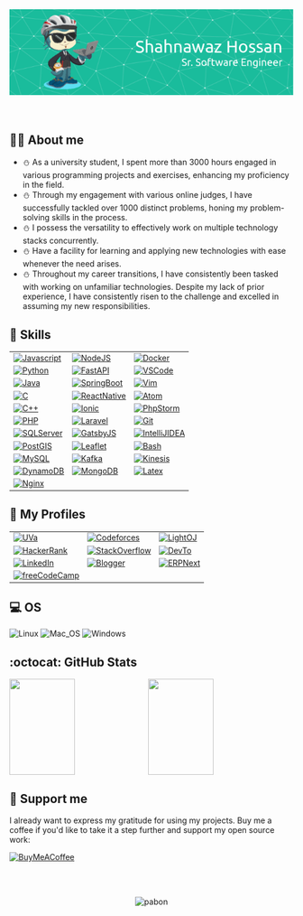 <div align="center"> <img src="./images/header-image.png"> </div>
<br>
<br>
<!-- <img align="right" width="400" height="250" alt="boy with computer" src="./images/coffee.png" /> -->

## :man_office_worker: About me

- :snowman: As a university student, I spent more than 3000 hours engaged in various programming projects and exercises, enhancing my proficiency in the field.
- :snowman: Through my engagement with various online judges, I have successfully tackled over 1000 distinct problems, honing my problem-solving skills in the process.
- :snowman: I possess the versatility to effectively work on multiple technology stacks concurrently.
- :snowman: Have a facility for learning and applying new technologies with ease whenever the need arises.
- :snowman: Throughout my career transitions, I have consistently been tasked with working on unfamiliar technologies. Despite my lack of prior experience, I have consistently risen to the challenge and excelled in assuming my new responsibilities.
  <br>

## :fork_and_knife: Skills

|  |  |  |
| --- | --- | --- |
| [![Javascript](https://img.shields.io/badge/Language-Javascript-informational?style=for-the-badge&logo=Javascript&labelColor=17202A&color=1abc9c)](https://developer.mozilla.org/en-US/docs/Web/JavaScript) | [![NodeJS](https://img.shields.io/badge/Framework-NodeJS-informational?style=for-the-badge&logo=nodedotjs&labelColor=17202A&color=1abc9c)](https://nodejs.org/en) | [![Docker](https://img.shields.io/badge/Tools-Docker-informational?style=for-the-badge&logo=Docker&labelColor=17202A&color=1abc9c)](https://www.docker.com/) |
| [![Python](https://img.shields.io/badge/Language-Python-informational?style=for-the-badge&logo=python&labelColor=17202A&color=1abc9c)](https://www.python.org/) | [![FastAPI](https://img.shields.io/badge/Framework-FastAPI-informational?style=for-the-badge&logo=fastapi&labelColor=17202A&color=1abc9c)](https://fastapi.tiangolo.com/) | [![VSCode](https://img.shields.io/badge/Editor-Visual_Studio_Code-informational?style=for-the-badge&logo=visual-studio-code&logoColor=007ACC&labelColor=17202A&color=1abc9c)](https://code.visualstudio.com/) |
| [![Java](https://img.shields.io/badge/Language-Java-informational?style=for-the-badge&logo=openjdk&labelColor=17202A&color=1abc9c)](https://www.java.com/en/) | [![SpringBoot](https://img.shields.io/badge/Framework-Spring-informational?style=for-the-badge&logo=spring&labelColor=17202A&color=1abc9c)](https://spring.io/projects/spring-boot) | [![Vim](https://img.shields.io/badge/Editor-Vim-informational?style=for-the-badge&logo=vim&labelColor=17202A&color=1abc9c)](https://www.vim.org/) |
| [![C](https://img.shields.io/badge/Language-C-informational?style=for-the-badge&logo=c&labelColor=17202A&color=1abc9c)](https://www.cprogramming.com/) | [![ReactNative](https://img.shields.io/badge/Framework-React_Native-informational?style=for-the-badge&logo=React&labelColor=17202A&color=1abc9c)](https://reactnative.dev/) | [![Atom](https://img.shields.io/badge/Editor-Atom-informational?style=for-the-badge&logo=Atom&labelColor=17202A&color=1abc9c)](https://atom.io/) |
| [![C++](https://img.shields.io/badge/Language-C++-informational?style=for-the-badge&logo=c%2B%2B&labelColor=17202A&color=1abc9c)](https://isocpp.org/) | [![Ionic](https://img.shields.io/badge/Framework-Ionic-informational?style=for-the-badge&logo=Ionic&labelColor=17202A&color=1abc9c)](https://ionicframework.com/) | [![PhpStorm](https://img.shields.io/badge/IDE-PhpStorm-informational?style=for-the-badge&logo=phpstorm&labelColor=17202A&color=1abc9c)](https://www.jetbrains.com/phpstorm/) |
| [![PHP](https://img.shields.io/badge/Language-PHP-informational?style=for-the-badge&logo=php&labelColor=17202A&color=1abc9c)](https://www.php.net/) | [![Laravel](https://img.shields.io/badge/Framework-Laravel-informational?style=for-the-badge&logo=laravel&labelColor=17202A&color=1abc9c)](https://laravel.com/) | [![Git](https://img.shields.io/badge/Tools-Git-informational?style=for-the-badge&logo=git&labelColor=17202A&color=1abc9c)](https://git-scm.com/) |
| [![SQLServer](https://img.shields.io/badge/DB-SQL_Server-informational?style=for-the-badge&logo=microsoftsqlserver&labelColor=17202A&color=1abc9c)](https://www.microsoft.com/en-us/sql-server/sql-server-downloads) | [![GatsbyJS](https://img.shields.io/badge/Framework-Gatsby-informational?style=for-the-badge&logo=Gatsby&logoColor=663399&labelColor=17202A&color=1abc9c)](https://www.gatsbyjs.org/) | [![IntelliJIDEA](https://img.shields.io/badge/IDE-IntelliJ_IDEA-informational?style=for-the-badge&logo=intellijidea&labelColor=17202A&color=1abc9c)](https://www.jetbrains.com/idea/) |
| [![PostGIS](https://img.shields.io/badge/DB-PostGIS-informational?style=for-the-badge&logo=postgresql&labelColor=17202A&color=1abc9c)](https://postgis.net/) | [![Leaflet](https://img.shields.io/badge/Framework-Leaflet-informational?style=for-the-badge&logo=leaflet&labelColor=17202A&color=1abc9c)](https://leafletjs.com/) | [![Bash](https://img.shields.io/badge/Shell-Bash-informational?style=for-the-badge&logo=GNU-Bash&labelColor=17202A&color=1abc9c)](https://devhints.io/bash) |
| [![MySQL](https://img.shields.io/badge/DB-MySQL-informational?style=for-the-badge&logo=mysql&labelColor=17202A&color=1abc9c)](https://www.mysql.com/) | [![Kafka](https://img.shields.io/badge/Streams-Kafka-informational?style=for-the-badge&logo=apachekafka&labelColor=17202A&color=1abc9c)](https://kafka.apache.org/) | [![Kinesis](https://img.shields.io/badge/Streams-Kinesis-informational?style=for-the-badge&logo=amazonsqs&labelColor=17202A&color=1abc9c)](https://aws.amazon.com/kinesis/) |
| [![DynamoDB](https://img.shields.io/badge/DB-DynamoDB-informational?style=for-the-badge&logo=Amazon-DynamoDB&labelColor=17202A&color=1abc9c)](https://aws.amazon.com/dynamodb/) | [![MongoDB](https://img.shields.io/badge/DB-MongoDB-informational?style=for-the-badge&logo=mongodb&logoColor=4DB33D&labelColor=17202A&color=1abc9c)](https://www.mongodb.com/) | [![Latex](https://img.shields.io/badge/Latex-★★☆-lightgrey?labelColor=008080&logo=LaTeX&style=for-the-badge&logoColor=white)](https://www.latex-project.org/) |
| [![Nginx](https://img.shields.io/badge/Server-NGINX-informational?style=for-the-badge&logo=nginx&labelColor=17202A&color=1abc9c)](https://www.nginx.com/) |

## :ghost: My Profiles

|  |  |  |
| --- | --- | --- |
| [![UVa](https://img.shields.io/badge/Online_Judge-UVa-F34B7D?style=for-the-badge&logo=none)](https://uhunt.onlinejudge.org/id/370372) | [![Codeforces](https://img.shields.io/badge/Online_Judge-Codeforces-006FBF?style=for-the-badge&logo=codeforces)](https://codeforces.com/profile/Back_To_School) | [![LightOJ](https://img.shields.io/badge/Online_Judge-LightOJ-3298DC?style=for-the-badge&logo=none)](https://lightoj.com/user/shahnawaz-pabon) |
| [![HackerRank](https://img.shields.io/badge/Online_Judge-HackerRank-1BA94C?style=for-the-badge&logo=hackerrank)](https://www.hackerrank.com/shahnawaz_pabon) | [![StackOverflow](https://img.shields.io/badge/Profile-Stack_Overflow-F2740D?style=for-the-badge&logo=stackoverflow)](https://stackoverflow.com/users/6174271/shahnawaz-hossan) | [![DevTo](https://img.shields.io/badge/Profile-Dev.to-1C1D26?style=for-the-badge&logo=dev.to)](https://dev.to/shahnawaz-pabon) |
| [![LinkedIn](https://img.shields.io/badge/Profile-LinkedIn-0E76E8?style=for-the-badge&logo=linkedin)](https://www.linkedin.com/in/backtoschool/) | [![Blogger](https://img.shields.io/badge/Profile-Blogger-FC4F08?style=for-the-badge&logo=blogger)](https://shahnawaz-pabon.blogspot.com/) | [![ERPNext](https://img.shields.io/badge/Profile-ERPNext-7079F7?style=for-the-badge&logo=none)](https://discuss.erpnext.com/u/pabon_cse_12/summary) |
| [![freeCodeCamp](https://img.shields.io/badge/Profile-freeCodeCamp-0A0A23?style=for-the-badge&logo=freecodecamp)](https://www.freecodecamp.org/shahnawaz-pabon) |

## :computer: OS

![Linux](https://img.shields.io/badge/-Linux-FCC624?logo=Linux&style=for-the-badge&logoColor=black)
![Mac_OS](https://img.shields.io/badge/-Mac_OS-999999?logo=Apple&style=for-the-badge&logoColor=white)
![Windows](https://img.shields.io/badge/-Windows-00A4EF?logo=Windows&style=for-the-badge&logoColor=white)

## :octocat: GitHub Stats

<div style="display: flex; flex-direction: row;">

  <img width="48%" height="170" src="https://github-readme-stats-sigma-five.vercel.app/api?username=shahnawaz-pabon&show_icons=true&include_all_commits=true&count_private=true&title_color=ffffff&text_color=ffffff&icon_color=3498DB&bg_color=2c3e50" />
  <span>&nbsp;</span>
  <img width="48%" height="170" src="https://streak-stats.demolab.com?user=shahnawaz-pabon&height=170&border_radius=5&date_format=j%20M%5B%20Y%5D" />

</div>

<!--
Previous Github Stats

<a href="https://github.com/shahnawaz-pabon">
  <img align="center" src="https://github-readme-stats.vercel.app/api?username=shahnawaz-pabon&show_icons=true&include_all_commits=true&line_height=27&count_private=true&title_color=76D7C4&text_color=c9cacc&icon_color=3498DB&bg_color=2c3e50" alt="Pabon's GitHub Stats" />
</a>

<a href="https://github.com/shahnawaz-pabon">
  <img align="center" src="https://github-readme-stats.vercel.app/api/top-langs/?username=shahnawaz-pabon&hide=java,objective-c&title_color=76D7C4&text_color=c9cacc&icon_color=F0DB4F&bg_color=2c3e50" />
</a>

<a href="https://github.com/shahnawaz-pabon/shahnawaz-pabon.github.io">
  <img align="center" src="https://github-readme-stats.vercel.app/api/pin/?username=shahnawaz-pabon&repo=shahnawaz-pabon.github.io&title_color=76D7C4&text_color=c9cacc&icon_color=3498DB&bg_color=2c3e50" />
</a>
-->

## :sparkling_heart: Support me

I already want to express my gratitude for using my projects. Buy me a coffee if you'd like to take it a step further and support my open source work:

[![BuyMeACoffee](https://img.shields.io/badge/buy_me_a_coffee-FFDD00?style=for-the-badge&logo=buymeacoffee&logoColor=black)](https://www.buymeacoffee.com/shahnawazhossan)

<br>
<br>

<p align="center">
  <img src="https://komarev.com/ghpvc/?username=shahnawaz-pabon&color=1abc9c&label=PROFILE+VIEWS&style=flat" alt="pabon" />
</p>

<!-- Definitions -->

[pabon]: https://github.com/shahnawaz-pabon
[javascript]: https://developer.mozilla.org/en-US/docs/Web/JavaScript
[python]: https://www.python.org/
[reactjs]: https://reactjs.org/
[reactnative]: https://reactnative.dev/
[ionic]: https://ionicframework.com/
[gatsbyjs]: https://www.gatsbyjs.org/
[bash]: https://devhints.io/bash
[docker]: https://www.docker.com/
[visualstudio]: https://code.visualstudio.com/
[atom]: https://atom.io/
[phpstorm]: https://www.jetbrains.com/phpstorm/

